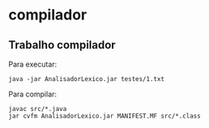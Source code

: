 # compilador

## Trabalho compilador

Para executar:
```
java -jar AnalisadorLexico.jar testes/1.txt
```


Para compilar:
```
javac src/*.java
jar cvfm AnalisadorLexico.jar MANIFEST.MF src/*.class 
```